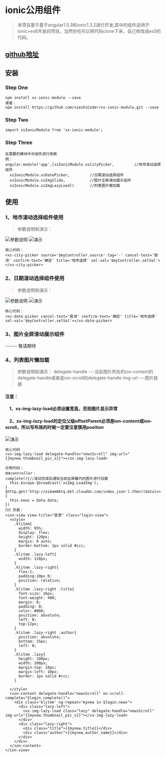
# ionic公用组件
>本项目基于基于angular1.5.3和ionic1.3.2进行开发,其中的组件适用于ionic+es6开发的项目。当然你也可以把代码clone下来，自己修改成es5的代码。

## [github地址](https://github.com/xieshiCoder/xs-ionic-module)

## 安装

### Step One

```
npm install xs-ionic-module --save
或者：
npm install https://github.com/xieshiCoder/xs-ionic-module.git --save
```

### Step Two
```
import xsIonicModule from 'xs-ionic-module';
```

### Step Three
```
在需要的模块中对组件进行依赖
例：
angular.module('app',[xsIonicModule.xsCityPicker,         //地市滚动选择组件
  xsIonicModule.xsDatePicker,         //日期滚动选择组件
  xsIonicModule.xsImgSlide,           //图片全屏滑动展示组件
  xsIonicModule.xsImgLazyLoad])       //列表图片懒加载
```

## 使用

### 1、地市滚动选择组件使用
>参数说明和演示：

 ![参数说明](https://github.com/xieshiCoder/xs-ionic-module/blob/master/Screenshot/citypicker2.png) ![演示](https://github.com/xieshiCoder/xs-ionic-module/blob/master/Screenshot/citypicker1.gif)
```
核心代码：
<xs-city-picker source='$myController.source' tag='-' cancel-text='取消' confirm-text='确定' title='地市选择' sel-val='$myController.selVal'></xs-city-picker>

```
### 2、日期滚动选择组件使用
>参数说明和演示：

![参数说明](https://github.com/xieshiCoder/xs-ionic-module/blob/master/Screenshot/datepicker2.png)  ![演示](https://github.com/xieshiCoder/xs-ionic-module/blob/master/Screenshot/datepicker1.gif)
```
核心代码：
<xs-date-picker cancel-text='取消' confirm-text='确定' title='地市选择' sel-val='$myController.selVal'></xs-date-picker>

```
### 3、图片全屏滑动展示组件

------ 敬请期待


### 4、列表图片懒加载
>参数说明和演示：
delegate-handle ---当前图片所处的ion-content的delegate-handle或者是ion-scroll的delegate-handle
img-url ---图片链接
<h4>注意：</h4>
<h4>&nbsp;&nbsp;&nbsp;&nbsp;1、xs-img-lazy-load必须设置宽高，否则图片显示异常</h4>
<h4>&nbsp;&nbsp;&nbsp;&nbsp;2、xs-img-lazy-load的定位父级offsetParent必须是ion-content或ion-scroll，所以写布局的时候一定要注意慎用position</h4>

![演示](https://github.com/xieshiCoder/xs-ionic-module/blob/master/Screenshot/lazyload.gif)
```
核心代码
<xs-img-lazy-load delegate-handle="newsScroll" img-url="{{mynew.thumbnail_pic_s}}"></xs-img-lazy-load>

示例代码：
》》》controller：
complete(){//滚动完成后通知当前在屏幕内的图片进行加载
  this.$scope.$broadcast('xsImg.LoadImg');
}
$http.get('http://oimam66tq.bkt.clouddn.com/index.json').then((data)=>{
  this.news = data.data;
})
》》》页面：
<ion-view view-title="登录" class="login-view">
  <style>
    .klitem{
      width: 95%;
      display: flex;
      height: 120px;
      margin: 0 auto;
      border-bottom: 1px solid #ccc;
    }
    .klitem .lazy-left{
      width: 120px;
    }
    .klitem .lazy-right{
      flex:1;
      padding:10px 0;
      position: relative;
    }
    .klitem .lazy-right .title{
      font-size: 16px;
      font-weight: 400;
      margin: 0;
      padding: 0;
      color: #000;
      position: absolute;
      left: 0;
      top:12px;
    }
    .klitem .lazy-right .author{
      position: absolute;
      bottom: 15px;
      left: 0;
    }
    .klitem .lazy{
      height: 100px;
      width: 100px;
      margin-top: 10px;
      margin-left: 10px;
      border: 1px solid #ccc;
    }

  </style>
  <ion-content delegate-handle="newsScroll" on-scroll-complete="$login.complete()">
    <div class='klitem' ng-repeat="mynew in $login.news">
      <div class="lazy-left">
        <xs-img-lazy-load class="lazy" delegate-handle="newsScroll" img-url="{{mynew.thumbnail_pic_s}}"></xs-img-lazy-load>
      </div>
      <div class="lazy-right">
        <div class="title">{{mynew.title}}</div>
        <div class="author">{{mynew.author_name}}</div>
      </div>
    </div>
  </ion-content>
</ion-view>
```
